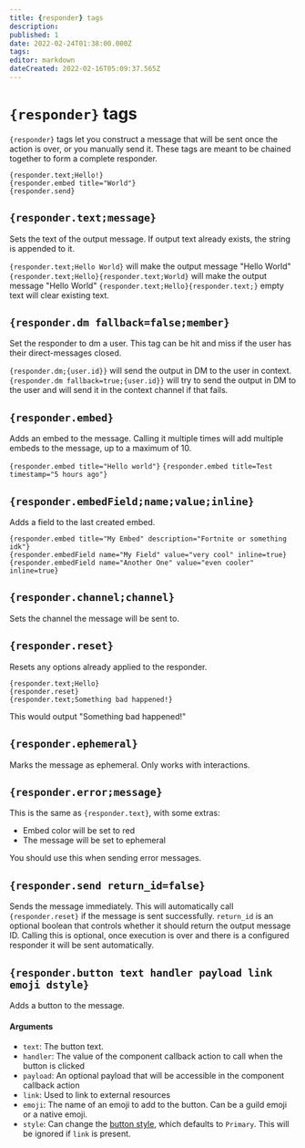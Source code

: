 ```yaml
---
title: {responder} tags
description: 
published: 1
date: 2022-02-24T01:38:00.000Z
tags: 
editor: markdown
dateCreated: 2022-02-16T05:09:37.565Z
---
```


# `{responder}` tags

`{responder}` tags let you construct a message that will be sent once the action is over, or you manually send it. These tags are meant to be chained together to form a complete responder.

```
{responder.text;Hello!}
{responder.embed title="World"}
{responder.send}
```

## `{responder.text;message}`

Sets the text of the output message. If output text already exists, the string is appended to it.

`{responder.text;Hello World}` will make the output message "Hello World"
`{responder.text;Hello}{responder.text;World}` will make the output message "Hello World"
`{responder.text;Hello}{responder.text;}` empty text will clear existing text.

## `{responder.dm fallback=false;member}` 

Set the responder to dm a user. This tag can be hit and miss if the user has their direct-messages closed.

`{responder.dm;{user.id}}` will send the output in DM to the user in context.
`{responder.dm fallback=true;{user.id}}` will try to send the output in DM to the user and will send it in the context channel if that fails.


## `{responder.embed}`

Adds an embed to the message. Calling it multiple times will add multiple embeds to the message, up to a maximum of 10.

`{responder.embed title="Hello world"}`
`{responder.embed title=Test timestamp="5 hours ago"}`

## `{responder.embedField;name;value;inline}`

Adds a field to the last created embed.

```
{responder.embed title="My Embed" description="Fortnite or something idk"}
{responder.embedField name="My Field" value="very cool" inline=true}
{responder.embedField name="Another One" value="even cooler" inline=true}
```

## `{responder.channel;channel}`

Sets the channel the message will be sent to.

## `{responder.reset}`

Resets any options already applied to the responder.

```
{responder.text;Hello}
{responder.reset}
{responder.text;Something bad happened!}
```
This would output "Something bad happened!"

## `{responder.ephemeral}`

Marks the message as ephemeral. Only works with interactions. 

## `{responder.error;message}`

This is the same as `{responder.text}`, with some extras:

- Embed color will be set to red
- The message will be set to ephemeral

You should use this when sending error messages.

## `{responder.send return_id=false}`

Sends the message immediately. This will automatically call `{responder.reset}` if the message is sent successfully. `return_id` is an optional boolean that controls whether it should return the output message ID. Calling this is optional, once execution is over and there is a configured responder it will be sent automatically.

## `{responder.button text handler payload link emoji dstyle}`

Adds a button to the message. 

#### Arguments
- `text`: The button text.
- `handler`: The value of the component callback action to call when the button is clicked
- `payload`: An optional payload that will be accessible in the component callback action
- `link`: Used to link to external resources
- `emoji`: The name of an emoji to add to the button. Can be a guild emoji or a native emoji.
- `style`: Can change the [button style](https://discord.com/developers/docs/interactions/message-components#button-object-button-styles), which defaults to `Primary`. This will be ignored if `link` is present.

